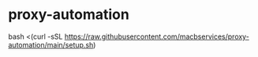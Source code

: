 # proxy-automation
bash <(curl -sSL https://raw.githubusercontent.com/macbservices/proxy-automation/main/setup.sh)

